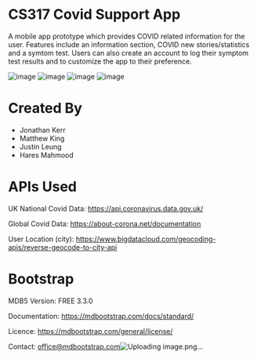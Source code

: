 # CS317 Covid Support App
A mobile app prototype which provides COVID related information for the user. Features include an information section, COVID new stories/statistics and a symtom test. Users can also create an account to log their symptom test results and to customize the app to their preference. 

![image](https://user-images.githubusercontent.com/71703306/179328161-3fe71035-0c31-420f-9f46-c785559f6cb7.png)
![image](https://user-images.githubusercontent.com/71703306/179328180-5cb0c0fe-190e-4c74-a32c-8102a24e6e0d.png)
![image](https://user-images.githubusercontent.com/71703306/179328194-1a40fd35-7c8d-48a8-8daf-0ee1ec0511f2.png)
![image](https://user-images.githubusercontent.com/71703306/179328208-c120e06e-8e37-42b5-a60e-ca70dbea4381.png)


# Created By
* Jonathan Kerr
* Matthew King
* Justin Leung
* Hares Mahmood

# APIs Used
UK National Covid Data:
https://api.coronavirus.data.gov.uk/

Global Covid Data:
https://about-corona.net/documentation

User Location (city):
https://www.bigdatacloud.com/geocoding-apis/reverse-geocode-to-city-api

# Bootstrap
MDB5
Version: FREE 3.3.0

Documentation:
https://mdbootstrap.com/docs/standard/

Licence:
https://mdbootstrap.com/general/license/

Contact:
office@mdbootstrap.com![Uploading image.png…]()

